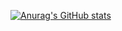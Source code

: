 [![Anurag's GitHub stats](https://github-readme-stats.vercel.app/api?username=IMG&hide=contribs&icon_color=a3ffb2&title_color=2edeff&text_color=ffffff&hide_border&show_icons=true&bg_color=45,1d679d,26819e,32a2a0,3cbda1,41c9a1 )](https://github.com/anuraghazra/github-readme-stats)
